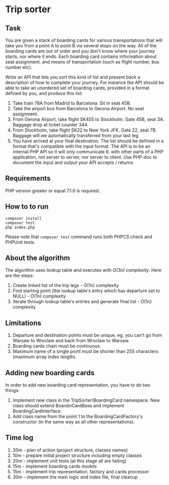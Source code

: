 # Trip sorter

## Task

You are given a stack of boarding cards for various transportations that will take you from a point A to point B via several stops on the way. All of the boarding cards are out of order and you don't know where your journey starts, nor where it ends. Each boarding card contains information about seat assignment, and means of transportation (such as flight number, bus number etc).

Write an API that lets you sort this kind of list and present back a description of how to complete your journey. For instance the API should be able to take an unordered set of boarding cards, provided in a format defined by you, and produce this list:

1. Take train 78A from Madrid to Barcelona. Sit in seat 45B.
2. Take the airport bus from Barcelona to Gerona Airport. No seat assignment.
3. From Gerona Airport, take flight SK455 to Stockholm. Gate 45B, seat 3A. Baggage drop at ticket counter 344.
4. From Stockholm, take flight SK22 to New York JFK. Gate 22, seat 7B. Baggage will we automatically transferred from your last leg.
5. You have arrived at your final destination. The list should be defined in a format that's compatible with the input format. The API is to be an internal PHP API so it will only communicate 6. with other parts of a PHP application, not server to server, nor server to client. Use PHP-doc to document the input and output your API accepts / returns.

## Requirements

PHP version greater or equal 7.1.0 is required.

## How to to run

```
composer install
composer test
php index.php
```

Please note that `composer test` command runs both PHPCS check and PHPUnit tests.

## About the algorithm

The algorithm uses lookup table and executes with *O(3n) complexity*. Here are the steps:
1. Create linked list of the trip legs - O(1n) complexity
2. Find starting point (the lookup table's entry which has departure set to NULL) - O(1n) complexity
3. Iterate through lookup table's entries and generate final list - O(1n) complexity

## Limitations

1. Departure and destination points must be unique, eg. you can't go from Warsaw to Wroclaw and back from Wroclaw to Warsaw.
2. Boarding cards chain must be continuous.
3. Maximum name of a single point must be shorter than 255 characters (maximum array index length).

## Adding new boarding cards

In order to add new boarding card representation, you have to do two things:
1. Implement new class in the TripSorter\BoardingCard namespace. New class should extend BoardinCardBase and implement BoardingCardInterface.
2. Add class name from the point 1 to the BoardingCardFactory's constructor (in the same way as all other representations).

## Time log

1. 30m - plan of action (project structure, classes names)
2. 10m - prepare initial project structure including empty classes
3. 20m - implement unit tests (at this stage all are failing)
4. 15m - implement boarding cards models
5. 15m - implement trip representation, factory and cards processor
6. 30m - implement the main logic and index file, final cleanup
